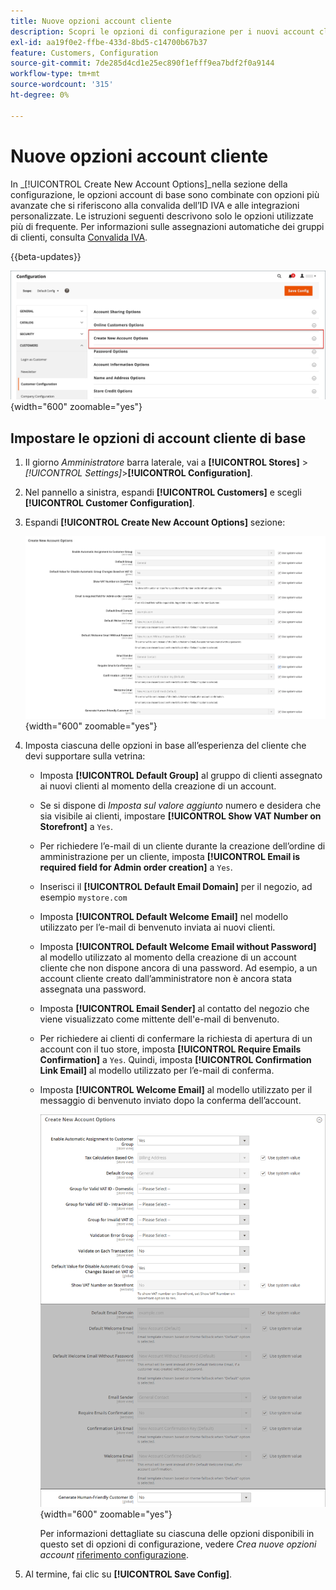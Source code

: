 ```yaml
---
title: Nuove opzioni account cliente
description: Scopri le opzioni di configurazione per i nuovi account cliente nel tuo store.
exl-id: aa19f0e2-ffbe-433d-8bd5-c14700b67b37
feature: Customers, Configuration
source-git-commit: 7de285d4cd1e25ec890f1efff9ea7bdf2f0a9144
workflow-type: tm+mt
source-wordcount: '315'
ht-degree: 0%

---
```


# Nuove opzioni account cliente

In _[!UICONTROL Create New Account Options]_nella sezione della configurazione, le opzioni account di base sono combinate con opzioni più avanzate che si riferiscono alla convalida dell’ID IVA e alle integrazioni personalizzate. Le istruzioni seguenti descrivono solo le opzioni utilizzate più di frequente. Per informazioni sulle assegnazioni automatiche dei gruppi di clienti, consulta [Convalida IVA](../stores-purchase/vat.md).

{{beta-updates}}

![Crea nuove opzioni account](assets/customer-configuration-create-new-account-options.png){width="600" zoomable="yes"}

## Impostare le opzioni di account cliente di base

1. Il giorno _Amministratore_ barra laterale, vai a **[!UICONTROL Stores]** > _[!UICONTROL Settings]_>**[!UICONTROL Configuration]**.

1. Nel pannello a sinistra, espandi **[!UICONTROL Customers]** e scegli **[!UICONTROL Customer Configuration]**.

1. Espandi **[!UICONTROL Create New Account Options]** sezione:

   ![Impostazioni predefinite per la creazione di nuove opzioni account](../configuration-reference/customers/assets/customer-configuration-create-new-account-options.png){width="600" zoomable="yes"}

1. Imposta ciascuna delle opzioni in base all’esperienza del cliente che devi supportare sulla vetrina:

   - Imposta **[!UICONTROL Default Group]** al gruppo di clienti assegnato ai nuovi clienti al momento della creazione di un account.

   - Se si dispone di _Imposta sul valore aggiunto_ numero e desidera che sia visibile ai clienti, impostare **[!UICONTROL Show VAT Number on Storefront]** a `Yes`.

   - Per richiedere l’e-mail di un cliente durante la creazione dell’ordine di amministrazione per un cliente, imposta **[!UICONTROL Email is required field for Admin order creation]** a `Yes`.

   - Inserisci il **[!UICONTROL Default Email Domain]** per il negozio, ad esempio `mystore.com`

   - Imposta **[!UICONTROL Default Welcome Email]** nel modello utilizzato per l’e-mail di benvenuto inviata ai nuovi clienti.

   - Imposta **[!UICONTROL Default Welcome Email without Password]** al modello utilizzato al momento della creazione di un account cliente che non dispone ancora di una password. Ad esempio, a un account cliente creato dall’amministratore non è ancora stata assegnata una password.

   - Imposta **[!UICONTROL Email Sender]** al contatto del negozio che viene visualizzato come mittente dell&#39;e-mail di benvenuto.

   - Per richiedere ai clienti di confermare la richiesta di apertura di un account con il tuo store, imposta **[!UICONTROL Require Emails Confirmation]** a `Yes`. Quindi, imposta **[!UICONTROL Confirmation Link Email]** al modello utilizzato per l’e-mail di conferma.

   - Imposta **[!UICONTROL Welcome Email]** al modello utilizzato per il messaggio di benvenuto inviato dopo la conferma dell’account.

     ![Crea nuove opzioni conto con IVA abilitata](../configuration-reference/customers/assets/customer-configuration-create-new-account-options-vat.png){width="600" zoomable="yes"}

     Per informazioni dettagliate su ciascuna delle opzioni disponibili in questo set di opzioni di configurazione, vedere _Crea nuove opzioni account_ [riferimento configurazione](../configuration-reference/customers/customer-configuration.md).

1. Al termine, fai clic su **[!UICONTROL Save Config]**.
